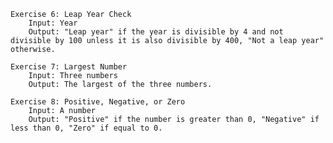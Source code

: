     Exercise 6: Leap Year Check
        Input: Year
        Output: "Leap year" if the year is divisible by 4 and not divisible by 100 unless it is also divisible by 400, "Not a leap year" otherwise.

    Exercise 7: Largest Number
        Input: Three numbers
        Output: The largest of the three numbers.

    Exercise 8: Positive, Negative, or Zero
        Input: A number
        Output: "Positive" if the number is greater than 0, "Negative" if less than 0, "Zero" if equal to 0.

